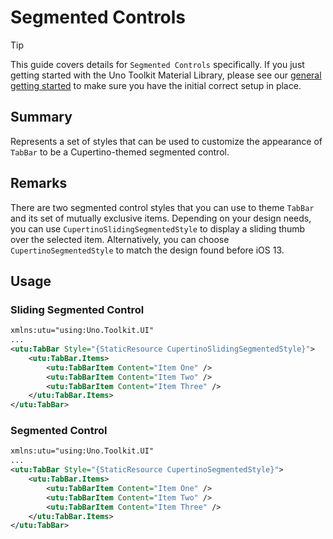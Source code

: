 # Segmented Controls

> [!TIP] 
> This guide covers details for `Segmented Controls` specifically. If you just getting started with the Uno Toolkit Material Library, please see our [general getting started](../getting-started.md) to make sure you have the initial correct setup in place.

## Summary

Represents a set of styles that can be used to customize the appearance of `TabBar` to be a Cupertino-themed segmented control.

## Remarks

There are two segmented control styles that you can use to theme `TabBar` and its set of mutually exclusive items. Depending on your design needs, you can use `CupertinoSlidingSegmentedStyle` to display a sliding thumb over the selected item. Alternatively, you can choose `CupertinoSegmentedStyle` to match the design found before iOS 13.

## Usage

### Sliding Segmented Control

```xml
xmlns:utu="using:Uno.Toolkit.UI"
...
<utu:TabBar Style="{StaticResource CupertinoSlidingSegmentedStyle}">
	<utu:TabBar.Items>
		<utu:TabBarItem Content="Item One" />
		<utu:TabBarItem Content="Item Two" />
		<utu:TabBarItem Content="Item Three" />
	</utu:TabBar.Items>
</utu:TabBar>
```

### Segmented Control

```xml
xmlns:utu="using:Uno.Toolkit.UI"
...
<utu:TabBar Style="{StaticResource CupertinoSegmentedStyle}">
	<utu:TabBar.Items>
		<utu:TabBarItem Content="Item One" />
		<utu:TabBarItem Content="Item Two" />
		<utu:TabBarItem Content="Item Three" />
	</utu:TabBar.Items>
</utu:TabBar>
```